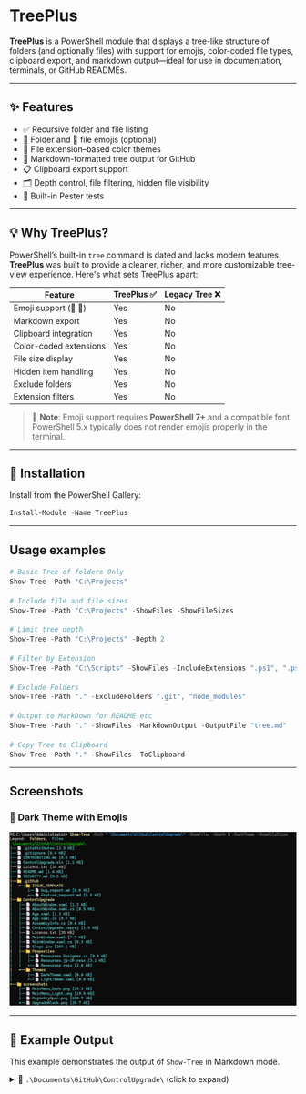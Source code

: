 # TreePlus

**TreePlus** is a PowerShell module that displays a tree-like structure of folders (and optionally files) with support for emojis, color-coded file types, clipboard export, and markdown output—ideal for use in documentation, terminals, or GitHub READMEs.

---

## ✨ Features

- ✅ Recursive folder and file listing
- 📁 Folder and 📄 file emojis (optional)
- 🎨 File extension–based color themes
- 📄 Markdown-formatted tree output for GitHub
- 📋 Clipboard export support
- 🗂️ Depth control, file filtering, hidden file visibility
- 🧪 Built-in Pester tests

---

## 💡 Why TreePlus?

PowerShell’s built-in `tree` command is dated and lacks modern features. **TreePlus** was built to provide a cleaner, richer, and more customizable tree-view experience. Here's what sets TreePlus apart:

| Feature                | TreePlus ✅ | Legacy Tree ❌ |
|------------------------|-------------|----------------|
| Emoji support (📁 📄)   | Yes         | No             |
| Markdown export        | Yes         | No             |
| Clipboard integration  | Yes         | No             |
| Color-coded extensions | Yes         | No             |
| File size display      | Yes         | No             |
| Hidden item handling   | Yes         | No             |
| Exclude folders        | Yes         | No             |
| Extension filters      | Yes         | No             |

> 💬 **Note**: Emoji support requires **PowerShell 7+** and a compatible font. PowerShell 5.x typically does not render emojis properly in the terminal.

---

## 🚀 Installation

Install from the PowerShell Gallery:
```powershell
Install-Module -Name TreePlus
```
---
## Usage examples
```powershell
# Basic Tree of folders Only
Show-Tree -Path "C:\Projects"

# Include file and file sizes
Show-Tree -Path "C:\Projects" -ShowFiles -ShowFileSizes

# Limit tree depth
Show-Tree -Path "C:\Projects" -Depth 2

# Filter by Extension
Show-Tree -Path "C:\Scripts" -ShowFiles -IncludeExtensions ".ps1", ".psm1"

# Exclude Folders
Show-Tree -Path "." -ExcludeFolders ".git", "node_modules"

# Output to MarkDown for README etc
Show-Tree -Path "." -ShowFiles -MarkdownOutput -OutputFile "tree.md"

# Copy Tree to Clipboard
Show-Tree -Path "." -ShowFiles -ToClipboard

```
---

## Screenshots

### 🌙 Dark Theme with Emojis
![Dark Theme](assets/dark-theme.png)

---

## 📁 Example Output

This example demonstrates the output of `Show-Tree` in Markdown mode.

<details>
<summary>📂 <code>.\Documents\GitHub\ControlUpgrade\</code> (click to expand)</summary>

```markdown
# Directory Tree: .\Documents\GitHub\ControlUpgrade\
- .gitattributes
- .gitignore
- CONTRIBUTING.md
- ControlUpgrade.sln
- LICENSE.txt
- README.md
- SECURITY.md
- .github
  - ISSUE_TEMPLATE
- ControlUpgrade
  - AboutWindow.xaml
  - AboutWindow.xaml.cs
  - App.xaml
  - App.xaml.cs
  - AssemblyInfo.cs
  - ControlUpgrade.csproj
  - License.txt
  - MainWindow.xaml
  - MainWindow.xaml.cs
  - Slogo.ico
  - Properties
  - Themes
- screenshots
  - MainMenu_Dark.png
  - MainMenu_Light.png
  - RegistryOpen.png
  - UpgradeBlock.png
```

## Emoji Support

Emojis (📁, 📄) are only shown if:

-PlainAscii is not used

-MarkdownOutput is not used

PowerShell 7+ (with UTF-8 support) is required for emoji output to display correctly in most terminals

In Windows PowerShell 5.1, emojis may not render correctly or at all

Use -PlainAscii to disable emojis if needed:
```powershell
Show-Tree -Path "." -PlainAscii
```

## 🙌 Contributing
Contributions are welcome! Feel free to open issues or submit pull requests.

